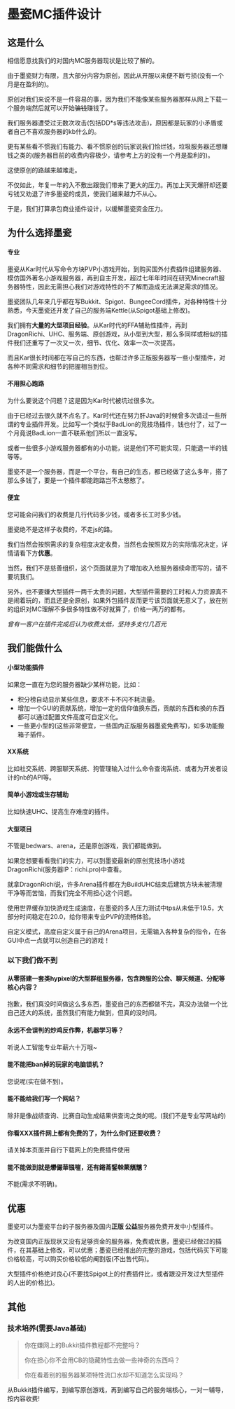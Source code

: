 # 墨瓷MC插件设计

## 这是什么
相信愿意找我们的对国内MC服务器现状是比较了解的。

由于墨瓷财力有限，且大部分内容为原创，因此从开服以来便不断亏损(没有一个月是在盈利的)。

原创对我们来说不是一件容易的事，因为我们不能像某些服务器那样从网上下载一个服务端然后就可以开始~~骗钱~~赚钱了。

我们服务器遭受过无数次攻击(包括DD*s等违法攻击)，原因都是玩家的小矛盾或者自己不喜欢服务器的kb什么的。

更有某些看不惯我们有能力、看不惯原创的玩家说我们恰烂钱，垃圾服务器还想赚钱之类的(服务器目前的收费内容极少，请参考上方的没有一个月是盈利的)。

这使原创的路越来越难走。

不仅如此，年复一年的入不敷出跟我们带来了更大的压力。再加上天天爆肝却还要亏钱又劝退了许多墨瓷的成员，使我们越来越力不从心。

于是，我们打算承包商业插件设计，以缓解墨瓷资金压力。

## 为什么选择墨瓷

#### 专业
墨瓷从Kar时代从写命令方块PVP小游戏开始，到购买国外付费插件组建服务器、模仿国外著名小游戏服务器，再到自主开发，超过七年年时间在研究Minecraft服务器特性，因此无需担心我们对游戏特性的不了解而造成无法满足需求的情况。

墨瓷团队几年来几乎都在写Bukkit、Spigot、BungeeCord插件，对各种特性十分熟悉，今天墨瓷还开发了自己的服务端Kettle(从Spigot基础上修改)。

我们拥有**大量的大型项目经验**。从Kar时代的FFA辅助性插件，再到DragonRichi、UHC、服务端、原创游戏，从小型到大型，那么多同样或相似的插件我们还重写了一次又一次，细节、优化、效率一次一次提高。

而且Kar很长时间都在写自己的东西，也帮过许多正版服务器写一些小型插件，对各种不同需求和细节的把握相当到位。

#### 不用担心跑路

为什么要说这个问题？这是因为Kar时代被坑过很多次。

由于已经过去很久就不点名了。Kar时代还在努力肝Java的时候曾多次请过一些所谓的专业插件开发。比如写一个类似于BadLion的竞技场插件，钱也付了，过了一个月竟说BadLion一直不联系他们所以一直没写。

或者一些很多小游戏服务器都有的小功能，说是他们不可能实现，只能退一半的钱等等。

墨瓷不是一个服务器，而是一个平台，有自己的生态，都已经做了这么多年，搭了那么多钱了，要是一个插件都能跑路岂不太憨憨了。

#### 便宜
您可能会问我们的收费是几行代码多少钱，或者多长工时多少钱。

墨瓷绝不是这样子收费的，不走js的路。

我们当然会按照需求的复杂程度决定收费，当然也会按照双方的实际情况决定，详情请看下方**优惠**。

当然，我们不是慈善组织，这个页面就是为了增加收入给服务器续命而写的，请不要坑我们。

另外，也不要嫌大型插件一两千太贵的问题，大型插件需要的工时和人力资源真不是闹着玩的，而且还是全原创，如果外包插件反而更亏该页面就无意义了，放在别的组织对MC理解不多很多特性做不好就算了，价格一两万的都有。

*曾有一客户在插件完成后认为收费太低，坚持多支付几百元*

## 我们能做什么

#### 小型功能插件

如果您一直在为您的服务器缺少某样功能，比如：
- 积分榜自动显示某些信息，要求不卡不闪不耗流量。
- 增加一个GUI的贡献系统，增加一定的信仰值换东西，贡献的东西和换的东西都可以通过配置文件高度可自定义化。
- 一些更小型的(这些非常便宜，一些国内正版服务器墨瓷免费写)，如多功能搬箱子插件。

#### XX系统

比如社交系统、跨服聊天系统、狗管理输入过什么命令查询系统、或者为开发者设计的nb的API等。

#### 简单小游戏或生存辅助

比如快速UHC、提高生存难度的插件。

#### 大型项目
不管是bedwars、arena，还是原创游戏，我们都能做到。

如果您想要看看我们的实力，可以到墨瓷最新的原创竞技场小游戏DragonRichi(服务器IP：richi.pro)中查看。

就拿DragonRichi说，许多Arena插件都在为BuildUHC结束后建筑方块未被清理干净等而苦恼，而我们完全不用担心这个问题。

使用世界缓存加快游戏生成速度，在墨瓷的多人压力测试中tps从未低于19.5，大部分时间稳定在20.0，给你带来专业PVP的流畅体验。

自定义模式，高度自定义属于自己的Arena项目，无需输入各种复杂的指令，在各GUI中点一点就可以创造自己的游戏！

### 以下**我们做不到**

#### 从零搭建一套类hypixel的大型群组服务器，包含跨服的公会、聊天频道、分配等核心内容？

抱歉，我们真没时间做这么多东西，墨瓷自己的东西都做不完，真没办法做一个比自己还大的系统，虽然我们有能力做到，但真的没时间。

#### 永远不会误判的炒鸡反作弊，机器学习等？

听说人工智能专业年薪六十万哦~

#### 能不能把ban掉的玩家的电脑锁机？

您说呢(实在做不到)。

#### 能不能给我们写一个网站？

除非是像战绩查询、比赛自动生成结果供查询之类的呢。(我们不是专业写网站的)

#### 你看XXX插件网上都有免费的了，为什么你们还要收费？

请关掉本页面并自行下载网上的免费插件使用

#### 能不能做到就是爩儼華镪嘊，还有錈菕鋻榦藂觽兤？

不能(需求不明确)。


## 优惠

墨瓷可以为墨瓷平台的子服务器及国内**正版 公益**服务器免费开发中小型插件。

为改变国内正版现状又没有足够资金的服务器，免费或优惠，墨瓷已经做过的插件，在其基础上修改，可以优惠；墨瓷已经推出的完整的游戏，包括代码买下可能价格较高，可以购买价格较低的阉割版(不出售代码)。

大型插件价格绝对良心(不要找Spigot上的付费插件比，或者跟没开发过大型插件的人出的价格比)。

## 其他

### 技术培养(需要Java基础)

> 你在嫌网上的Bukkit插件教程都不完整吗？
> 
> 你在担心你不会用CB的隐藏特性去做一些神奇的东西吗？
> 
> 你在看着别的服务器某项特性流口水却不知道怎么实现吗？

从Bukkit插件编写，到编写原创游戏，再到编写自己的服务端核心，一对一辅导，按内容收费!
